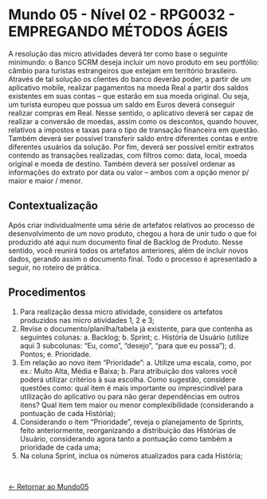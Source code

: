 # Mundo 05 - Nível 02 - RPG0032 - EMPREGANDO MÉTODOS ÁGEIS

A resolução das micro atividades deverá ter como base o seguinte minimundo: o Banco SCRM deseja incluir um novo produto em seu portfólio: câmbio para turistas estrangeiros que estejam em território brasileiro. Através de tal solução os clientes do banco deverão poder, a partir de um aplicativo mobile, realizar pagamentos na moeda Real a partir dos saldos existentes em suas contas – que estarão em sua moeda original. Ou seja, um turista europeu que possua um saldo em Euros deverá conseguir realizar compras em Real. Nesse sentido, o aplicativo deverá ser capaz de realizar a conversão de moedas, assim como os descontos, quando houver, relativos a impostos e taxas para o tipo de transação financeira em questão. Também deverá ser possível transferir saldo entre diferentes contas e entre diferentes usuários da solução. Por fim, deverá ser possível emitir extratos contendo as transações realizadas, com filtros como: data, local, moeda original e moeda de destino. Também deverá ser possível ordenar as informações do extrato por data ou valor – ambos com a opção menor p/ maior e maior / menor.

## Contextualização

Após criar individualmente uma série de artefatos relativos ao processo de desenvolvimento de um novo produto, chegou a hora de unir tudo o que foi produzido até aqui num documento
final de Backlog de Produto. Nesse sentido, você reunirá todos os artefatos anteriores, além de incluir novos dados, gerando assim o documento final. Todo o processo é apresentado a
seguir, no roteiro de prática.

## Procedimentos

1. Para realização dessa micro atividade, considere os artefatos produzidos nas micro atividades 1, 2 e 3;
2. Revise o documento/planilha/tabela já existente, para que contenha as seguintes colunas:
   a. Backlog;
   b. Sprint;
   c. História de Usuário (utilize aqui 3 subcolunas: “Eu, como”, “desejo”, “para que eu possa”);
   d. Pontos;
   e. Prioridade.
3. Em relação ao novo item “Prioridade”:
   a. Utilize uma escala, como, por ex.: Muito Alta, Média e Baixa;
   b. Para atribuição dos valores você poderá utilizar critérios à sua escolha. Como sugestão, considere questões como: qual item é mais importante ou imprescindível para utilização do aplicativo ou para não gerar dependências em outros itens? Qual item tem maior ou menor complexibilidade (considerando a pontuação de cada História);
4. Considerando o item “Prioridade”, reveja o planejamento de Sprints, feito anteriormente, reorganizando a distribuição das Histórias de Usuário, considerando agora tanto a pontuação como também a prioridade de cada uma;
5. Na coluna Sprint, inclua os números atualizados para cada História;

<br>
  
[<- Retornar ao Mundo05](https://github.com/GilvanPOliveira/FullStack/tree/main/Mundo05)

